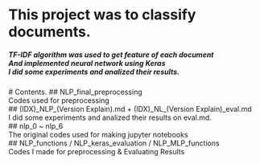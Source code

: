 # This project was to classify documents.
<h5>
TF-IDF algorithm was used to get feature of each document <br>
And implemented neural network using Keras <br>
I did some experiments and analized their results. <br>
</h5>
# Contents.
## NLP_final_preprocessing 
<div> 
Codes used for preprocessing
</div>
## (IDX)_NLP_(Version Explain).md + (IDX)_NL_(Version Explain)_eval.md
<div>
I did some experiments and analized their results on eval.md.
</div>
## nlp_0 ~ nlp_6
<div>
The original codes used for making jupyter notebooks
</div>
## NLP_functions / NLP_keras_evaluation / NLP_MLP_functions
<div>
Codes I made for preprocessing & Evaluating Results  
</div>
